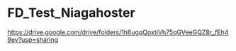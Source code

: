 # FD_Test_Niagahoster
https://drive.google.com/drive/folders/1h6ugqQoxtiVh75qGVeeGQZ8r_fEh49ey?usp=sharing
